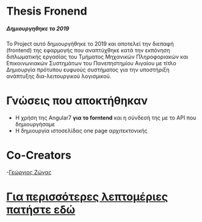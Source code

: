 # Thesis Fronend
##### Δημιουργηθηκε το 2019
Το Project αυτό δημιουργήθηκε το 2019 και αποτελεί την διεπαφή (frontend) της εφαρμογής που αναπτύχθηκε κατά την εκπόνηση διπλωματικής εργασίας του Τμήματος Μηχανικών Πληροφοριακών και Επικοινωνιακών Συστημάτων του Πανεπηστημίου Αιγαίου με τίτλο Δημιουργία πρότυπου ευφυούς συστήματος για την υποστήριξη ανάπτυξης δια-λειτουργικού 
λογισμικού.

# Γνώσεις που αποκτήθηκαν 
  - Η χρήση της Angular7 **για το forntend** και η σύνδεσή της με το API που δημιουργήσαμε
  - Η δημιουργία ιστοσελίδας one page αρχιτεκτονικής
  
# Co-Creators
  -[Γεώργιος Ζώγας](https://github.com/gzogas)
  
# [Για περισσότερες λεπτομέριες πατήστε εδώ](https://drive.google.com/file/d/1d_mVLOCvXuduwAe4gcMJ79vhOKdLjOih/view?usp=sharing)
